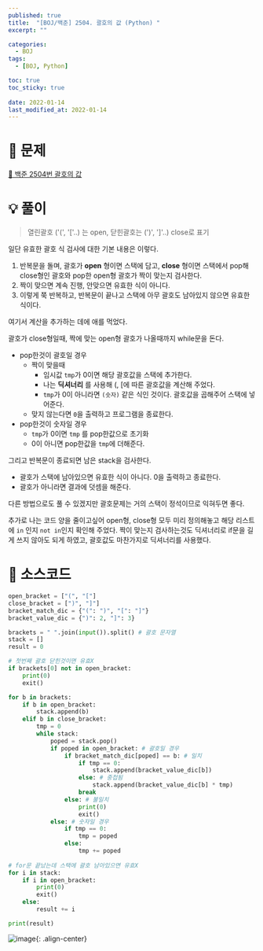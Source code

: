 ```yaml
---
published: true
title:  "[BOJ/백준] 2504. 괄호의 값 (Python) "
excerpt: ""

categories:
  - BOJ
tags:
  - [BOJ, Python]

toc: true
toc_sticky: true
 
date: 2022-01-14
last_modified_at: 2022-01-14
---
```

# 🔎 문제
[🔗 백준 2504번 괄호의 값](https://www.acmicpc.net/problem/2504)

# 💡 풀이

> 열린괄호 ('(', '['..) 는 open, 닫힌괄호는 (')', ']'..) close로 표기

일단 유효한 괄호 식 검사에 대한 기본 내용은 이렇다.

1. 반복문을 돌며, 괄호가 **open** 형이면 스택에 담고, **close** 형이면 스택에서 pop해 close형인 괄호와 pop한 open형 괄호가 짝이 맞는지 검사한다.
2. 짝이 맞으면 계속 진행, 안맞으면 유효한 식이 아니다.
3. 이렇게 쭉 반복하고, 반복문이 끝나고 스택에 아무 괄호도 남아있지 않으면 유효한 식이다. 
   

여기서 계산을 추가하는 데에 애를 먹었다.


괄호가 close형일때, 짝에 맞는 open형 괄호가 나올때까지 while문을 돈다.<br>
- pop한것이 괄호일 경우
  - 짝이 맞을때
    - 임시값 `tmp`가 0이면 해당 괄호값을 스택에 추가한다.
    - 나는 **딕셔너리** 를 사용해 (, [에 따른 괄호값을 계산해 주었다.
    - `tmp`가 0이 아니라면 `(숫자)` 같은 식인 것이다. 괄호값을 곱해주어 스택에 넣어준다.
  - 맞지 않는다면 `0`을 출력하고 프로그램을 종료한다.
- pop한것이 숫자일 경우
  - `tmp`가 0이면 `tmp` 를 pop한값으로 초기화
  - 0이 아니면 pop한값을 `tmp`에 더해준다.


그리고 반복문이 종료되면 남은 stack을 검사한다.

- 괄호가 스택에 남아있으면 유효한 식이 아니다. 0을 출력하고 종료한다.
- 괄호가 아니라면 결과에 덧셈을 해준다.

다른 방법으로도 풀 수 있겠지만 괄호문제는 거의 스택이 정석이므로 익혀두면 좋다.

추가로 나는 코드 양을 줄이고싶어 open형, close형 모두 미리 정의해놓고 해당 리스트에 `in` 인지 `not in`인지 확인해 주었다. 짝이 맞는지 검사하는것도 딕셔너리로 if문을 길게 쓰지 않아도 되게 하였고, 괄호값도 마찬가지로 딕셔너리를 사용했다.

# 📃 소스코드
```python
open_bracket = ["(", "["]
close_bracket = [")", "]"]
bracket_match_dic = {"(": ")", "[": "]"}
bracket_value_dic = {")": 2, "]": 3}

brackets = " ".join(input()).split() # 괄호 문자열
stack = []
result = 0

# 첫번째 괄호 닫힌것이면 유효X
if brackets[0] not in open_bracket:
    print(0)
    exit()

for b in brackets:
    if b in open_bracket:
        stack.append(b)
    elif b in close_bracket:
        tmp = 0
        while stack:
            poped = stack.pop()
            if poped in open_bracket: # 괄호일 경우
                if bracket_match_dic[poped] == b: # 일치
                    if tmp == 0:
                        stack.append(bracket_value_dic[b])
                    else: # 중첩됨
                        stack.append(bracket_value_dic[b] * tmp)
                    break
                else: # 불일치
                    print(0)
                    exit()
            else: # 숫자일 경우
                if tmp == 0:
                    tmp = poped
                else:
                    tmp += poped
                    
# for문 끝났는데 스택에 괄호 남아있으면 유효X
for i in stack:
    if i in open_bracket:
        print(0)
        exit()
    else:
        result += i

print(result)
```
![image](https://user-images.githubusercontent.com/67352902/149350660-be62921c-c14c-45f5-948e-493cbda0dca4.png){: .align-center}
<br>